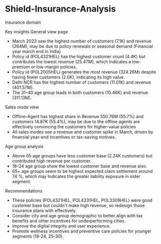 # Shield-Insurance-Analysis
Insurance domain

Key insights
General view page
* March 2023 saw the highest number of customers (7.1K) and revenue (264M), may be due to policy renewals or seasonal demand (Financial year march end in India)
* Policy id (POL4321HEL) has the highest customer count (4.4K) but contributes the lowest revenue (25.47M), which Indicates a low-premium or low-margin policies.
* Policy id (POL2005HEL) generates the most revenue (324.26M) despite having fewer customers (2.0K), indicating its high value.
* Delhi NCR has the highest number of customers (11.01K) and revenue (401.57M).
* The 31–40 age group leads in both customers (10.46K) and revenue (311.13M).

Sales mode view 
* Offline-Agent has highest share in Revenue 550.76M (55.7%) and customers 14.87K (55.4%), may be due to the offline agents are effectively convincing the customers for higher-value policies 
* All sales modes see a revenue and customer spike in March, driven by financial year-end incentives or tax-saving motives.

Age group analysis
* Above 65 age groups have less customer base (2.24K customers) but contributed high revenue per customer.
* 18–24 age group show the lowest customer base and revenue also.
* 65+ age groups seem to be highest expected claim settlement around 74 %, which may Indicates the greater liability exposure in older segment.

Recommendations
* These policies (POL4321HEL, POL4331HEL, POL3309HEL) were good customer base but couldn't make high revenue, so redesign those insurance plans with effectively.
* Consider city and age group demographic to better align with tax benefits and other incentives for underperforming cities.
* Improve the digital integrity and user experience. 
* Promote wellness incentives and preventive care policies for younger segments (18-24, 25-30).

